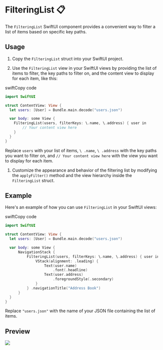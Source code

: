 FilteringList 📋
================

The `FilteringList` SwiftUI component provides a convenient way to filter a list of items based on specific key paths.

Usage
-----

1.  Copy the `FilteringList` struct into your SwiftUI project.

2.  Use the `FilteringList` view in your SwiftUI views by providing the list of items to filter, the key paths to filter on, and the content view to display for each item, like this:

swiftCopy code

```swift 
import SwiftUI

struct ContentView: View { 
  let users: [User] = Bundle.main.decode("users.json")

  var body: some View {
    FilteringList(users, filterKeys: \.name, \.address) { user in
        // Your content view here
    }
  }
}
```

Replace `users` with your list of items, `\ .name`, `\ .address` with the key paths you want to filter on, and `// Your content view here` with the view you want to display for each item.

1.  Customize the appearance and behavior of the filtering list by modifying the `applyFilter()` method and the view hierarchy inside the `FilteringList` struct.

Example
-------

Here's an example of how you can use `FilteringList` in your SwiftUI views:

swiftCopy code

```swift
import SwiftUI

struct ContentView: View {
  let users: [User] = Bundle.main.decode("users.json")

  var body: some View {
      NavigationStack {
          FilteringList(users, filterKeys: \.name, \.address) { user in
              VStack(alignment: .leading) {
                  Text(user.name)
                      .font(.headline)
                  Text(user.address)
                      .foregroundStyle(.secondary)
              }
          } .navigationTitle("Address Book")
      }
  }
}
```

Replace `"users.json"` with the name of your JSON file containing the list of items.

Preview
-------

<img src="https://github.com/bashubb/CustomSwiftUIComponents/blob/main/FilteringList.gif">
    
